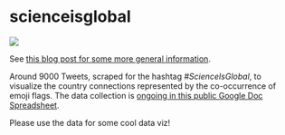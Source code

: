 # scienceisglobal

![](http://ruleofthirds.de/assets/images/scienceisglobal.png)

See [this blog post for some more general information](http://ruleofthirds.de/scienceisglobal/). 

Around 9000 Tweets, scraped for the hashtag *#ScienceIsGlobal*, to visualize the country connections represented by the co-occurrence of emoji flags. The data collection is [ongoing in this public Google Doc Spreadsheet](https://docs.google.com/spreadsheets/d/1NRxvV0JP_eF98WUfbkpj1iMBlFEe25JGKGhblM6U3KQ/edit#gid=56646471).

Please use the data for some cool data viz!
